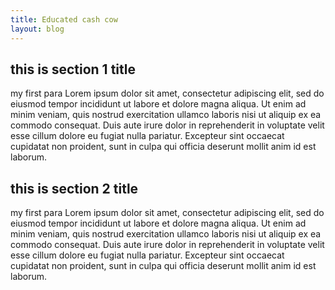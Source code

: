 ```yaml
---
title: Educated cash cow
layout: blog
---
```


<h2> this is section 1 title </h2>
<p class="blog__list">
    my first para Lorem ipsum dolor sit amet, consectetur adipiscing elit, sed do eiusmod tempor incididunt ut labore et dolore magna
    aliqua. Ut enim ad minim veniam, quis nostrud exercitation ullamco laboris nisi ut aliquip ex ea commodo consequat. Duis
    aute irure dolor in reprehenderit in voluptate velit esse cillum dolore eu fugiat nulla pariatur. Excepteur sint
    occaecat cupidatat non proident, sunt in culpa qui officia deserunt mollit anim id est laborum.
</p>

<h2> this is section 2 title </h2>
<p class="blog__list">
    my first para Lorem ipsum dolor sit amet, consectetur adipiscing elit, sed do eiusmod tempor incididunt ut labore et dolore magna
    aliqua. Ut enim ad minim veniam, quis nostrud exercitation ullamco laboris nisi ut aliquip ex ea commodo consequat. Duis
    aute irure dolor in reprehenderit in voluptate velit esse cillum dolore eu fugiat nulla pariatur. Excepteur sint
    occaecat cupidatat non proident, sunt in culpa qui officia deserunt mollit anim id est laborum.
</p>
